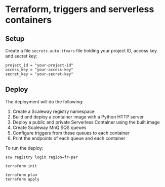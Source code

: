 # Terraform, triggers and serverless containers

## Setup

Create a file `secrets.auto.tfvars` file holding your project ID, access key and secret key:

```
project_id = "your-project-id"
access_key = "your-access-key"
secret_key = "your-secret-key"
```

## Deploy

The deployment will do the following:

1. Create a Scaleway registry namespace
2. Build and deploy a container image with a Python HTTP server
3. Deploy a public and private Serverless Container using the built image
4. Create Scaleway MnQ SQS queues
5. Configure triggers from these queues to each container
6. Print the endpoints of each queue and each container

To run the deploy:

```
scw registry login region=fr-par

terraform init

terraform plan
terraform apply
```
